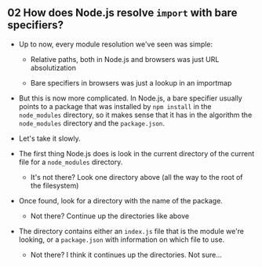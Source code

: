 ## 02 How does Node.js resolve `import` with bare specifiers?

- Up to now, every module resolution we've seen was simple:

  - Relative paths, both in Node.js and browsers was just URL absolutization

  - Bare specifiers in browsers was just a lookup in an importmap

- But this is now more complicated. In Node.js, a bare specifier usually points to a package that was installed by
  `npm install` in the `node_modules` directory, so it makes sense that it has in the algorithm the `node_modules`
  directory and the `package.json`.

- Let's take it slowly.

- The first thing Node.js does is look in the current directory of the current file for a `node_modules` directory.

  - It's not there? Look one directory above (all the way to the root of the filesystem)

- Once found, look for a directory with the name of the package.

  - Not there? Continue up the directories like above

- The directory contains either an `index.js` file that is the module we're looking, or a `package.json` with
  information on which file to use.

  - Not there? I think it continues up the directories. Not sure...
